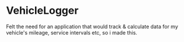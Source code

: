 # VehicleLogger
Felt the need for an application that would track &amp; calculate data for my vehicle's mileage, service intervals etc, so i made this. 
